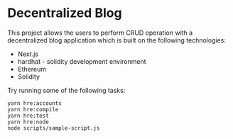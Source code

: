 # Decentralized Blog

This project allows the users to perform CRUD operation with a decentralized blog application which is built on the following technologies:
- Next.js
- hardhat - solidity development environment
- Ethereum
- Solidity

Try running some of the following tasks:

```shell
yarn hre:accounts
yarn hre:compile
yarn hre:test
yarn hre:node
node scripts/sample-script.js
```
